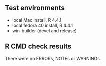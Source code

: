 ## Test environments
* local Mac install, R 4.4.1
* local fedora 40 install, R 4.4.1
* win-builder (devel and release)

## R CMD check results
There were no ERRORs, NOTEs or WARNINGs.
